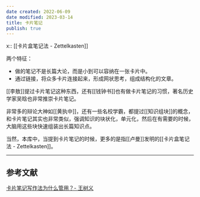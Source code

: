 ```yaml
---
date created: 2022-06-09
date modified: 2023-03-14
title: 卡片笔记
publish: true
---
```


x:: [[卡片盒笔记法 - Zettelkasten]]

两个特征：

- 做的笔记不是长篇大论，而是小到可以容纳在一张卡片中。
- 通过链接，将众多卡片连接起来，形成网状思考，组成结构化的文章。

[[李敖]]提过卡片笔记这种东西，还有[[钱钟书]]也有做卡片笔记的习惯，著名历史学家吴晗也非常推崇卡片笔记。

非常多的辩论大神如[[黄执中]]，还有一些名校学霸，都提过[[知识组块]]的概念，和卡片笔记其实也非常类似，强调知识的块状化，单元化，然后在有需要的时候，大脑用这些块快速组装出长篇知识点。

当然，本库中，当提到卡片笔记的时候，更多的是指[[卢曼]]发明的[[卡片盒笔记法 - Zettelkasten]]。



---

## 参考文献

[卡片笔记写作法为什么管用？- 王树义](https://mp.weixin.qq.com/s?__biz=MzIyODI1MzYyNA==&mid=2653543495&idx=1&sn=9def259a48536c9c4eb59e1d597742ae&chksm=f389b690c4fe3f86fb8bc2be75eca52635b359db98c2884105c245fa06f9ab6fd7baf9327092&scene=90&subscene=93&sessionid=1661886554&clicktime=1661886574&enterid=1661886574&ascene=56&fasttmpl_type=0&fasttmpl_fullversion=6307920-zh_CN-zip&fasttmpl_flag=0&realreporttime=1661886574649&devicetype=android-29&version=28001bb2&nettype=WIFI&abtest_cookie=AAACAA==&lang=zh_CN&session_us=gh_e23146f9a9cd&exportkey=AVSw+BvZGama7/CQI2M8+U4=&pass_ticket=8eUWK5OGe1DcdlDse9/NOlf8G0Z7BgtWYIgJ5jAw+WvYlfxLpGq2TBLZ+8Qf9Lt2&wx_header=3)